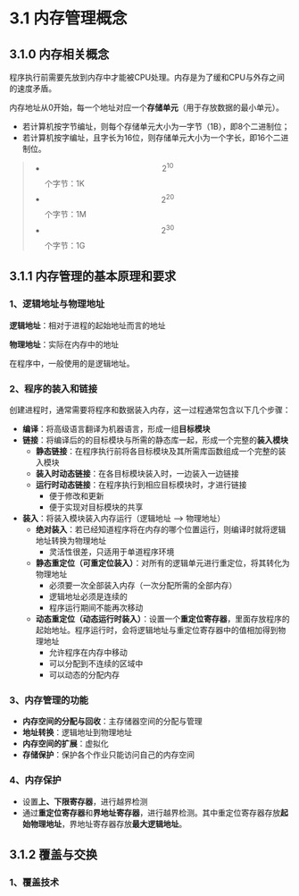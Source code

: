 # 3.1 内存管理概念

## 3.1.0 内存相关概念

程序执行前需要先放到内存中才能被CPU处理。内存是为了缓和CPU与外存之间的速度矛盾。

内存地址从0开始，每一个地址对应一个**存储单元**（用于存放数据的最小单元）。

* 若计算机按字节编址，则每个存储单元大小为一字节（1B），即8个二进制位；
* 若计算机按字编址，且字长为16位，则存储单元大小为一个字长，即16个二进制位。

> * $$2^{10}$$个字节：1K
> * $$2^{20}$$个字节：1M
> * $$2^{30}$$个字节：1G

## 3.1.1 内存管理的基本原理和要求

### 1、逻辑地址与物理地址

**逻辑地址**：相对于进程的起始地址而言的地址

**物理地址**：实际在内存中的地址

在程序中，一般使用的是逻辑地址。

### 2、程序的装入和链接

创建进程时，通常需要将程序和数据装入内存，这一过程通常包含以下几个步骤：

* **编译**：将高级语言翻译为机器语言，形成一组**目标模块**
* **链接**：将编译后的的目标模块与所需的静态库一起，形成一个完整的**装入模块**
  * **静态链接**：在程序执行前将各目标模块及其所需库函数组成一个完整的装入模块
  * **装入时动态链接**：在各目标模块装入时，一边装入一边链接
  * **运行时动态链接**：在程序执行到相应目标模块时，才进行链接
    * 便于修改和更新
    * 便于实现对目标模块的共享
* **装入**：将装入模块装入内存运行（逻辑地址 ——&gt; 物理地址）
  * **绝对装入**：若已经知道程序将在内存的哪个位置运行，则编译时就将逻辑地址转换为物理地址
    * 灵活性很差，只适用于单道程序环境
  * **静态重定位（可重定位装入）**：对所有的逻辑单元进行重定位，将其转化为物理地址
    * 必须要一次全部装入内存（一次分配所需的全部内存）
    * 逻辑地址必须是连续的
    * 程序运行期间不能再次移动
  * **动态重定位（动态运行时装入）**：设置一个**重定位寄存器**，里面存放程序的起始地址。程序运行时，会将逻辑地址与重定位寄存器中的值相加得到物理地址
    * 允许程序在内存中移动
    * 可以分配到不连续的区域中
    * 可以动态的分配内存

### 3、内存管理的功能

* **内存空间的分配与回收**：主存储器空间的分配与管理
* **地址转换**：逻辑地址到物理地址
* **内存空间的扩展**：虚拟化
* **存储保护**：保护各个作业只能访问自己的内存空间

### 4、内存保护

* 设置**上、下限寄存器**，进行越界检测
* 通过**重定位寄存器**和**界地址寄存器**，进行越界检测。其中重定位寄存器存放**起始物理地址**，界地址寄存器存放**最大逻辑地址**。

## 3.1.2 覆盖与交换

### 1、覆盖技术

